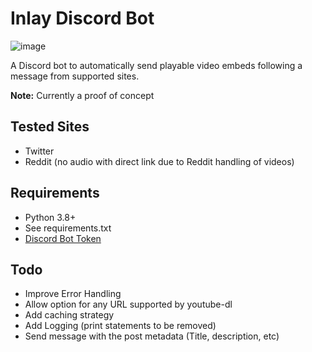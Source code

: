 # Inlay Discord Bot

![image](https://i.imgur.com/STPnU64s.png)

A Discord bot to automatically send playable video embeds following a message from supported sites.

**Note:** Currently a proof of concept

## Tested Sites
- Twitter
- Reddit (no audio with direct link due to Reddit handling of videos)

## Requirements 
- Python 3.8+ 
- See requirements.txt
- [Discord Bot Token](https://discord.com/developers/applications)

## Todo
- Improve Error Handling
- Allow option for any URL supported by youtube-dl
- Add caching strategy
- Add Logging (print statements to be removed)
- Send message with the post metadata (Title, description, etc)